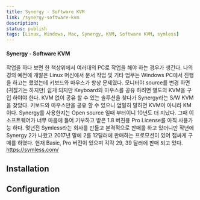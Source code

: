 ```yaml
---
title: Synergy - Software KVM
link: /synergy-software-kvm
description: 
status: publish
tags: [Linux, Windows, Mac, Synergy, KVM, Software KVM, symless] 
---
```


#### Synergy - Software KVM

작업을 하다 보면 한 책상위에서 여러대의 PC로 작업을 해야 하는 경우가 생긴다. 나의 경의 예전에 개발은 Linux 머신에서 문서 작업 및 기타 업무는 Windows PC에서 진행을 하고는 했었는데 키보드와 마우스가 항상 문제였다. 모니터야 source를 변경 하면 (귀찮기는 하지만) 쉽게 되지만 Keyboard와 마우스를 공유 하려면 별도의 KVM을 구입 하야야 한다. KVM 없이 공유 할 수 있는 솔루션을 찾다가 Synergy라는 S/W KVM을 찾았다. 키보드와 마우스만을 공유 할 수 있으니 엄밀히 말하면 KVM이 아니라 KM 이다. Synergy를 사용한지는 Open source 일때 부터이니 10년도 더 지났다. 그때 이 소프트웨어가 너무 마음에 들어 기부하고 받은 1.8 버젼용 Pro License를 아직 사용가능 하다. 몇년전 Symless라는 회사를 만들고 본격적으로 판매를 하고 있더니만 작년에 Synergy 2가 나왔고 2017년 말에 2를 12달러에 판매하는 프로모션이 있어 잽싸게 구매를 하였다. 현재 Basic, Pro 버전이 있으며 각각 29, 39 달러에 판매 되고 있다. <https://symless.com/>

<!--more--> 

## Installation

## Configuration
